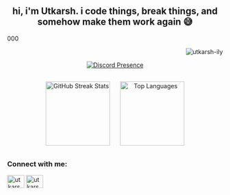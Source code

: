 <h2 align="center">
  hi, i'm Utkarsh. i code things, break things, and somehow make them work again 😅
</h2>000
<p align="right"> <img src="https://komarev.com/ghpvc/?username=utkarsh-ily&label=Profile%20views&color=0e75b6&style=flat" alt="utkarsh-ily" /> </p>
<p align="center">
  <a href="https://discord.com/users/1010775387099365396">
    <img src="https://lanyard.cnrad.dev/api/1010775387099365396?theme=dark&animated=true&hideDiscrim=true&borderRadius=8px" alt="Discord Presence" />
  </a>
</p>
<div align="center" style="margin-top: 20px;">
  <img 
    src="https://github-readme-streak-stats-eight.vercel.app?user=Utkarsh-ily&theme=dark" 
    height="150" 
    alt="GitHub Streak Stats" 
    style="margin: 10px;"
  />
  <img 
    src="https://github-readme-stats.vercel.app/api/top-langs?username=Utkarsh-ily&locale=en&layout=compact&card_width=320&langs_count=7&theme=dark" 
    height="150" 
    alt="Top Languages" 
    style="margin: 10px;"
  />
</div>

<h3 align="left">Connect with me:</h3>
<p align="left">
<a href="https://instagram.com/utkarsh_ily" target="blank"><img align="center" src="https://raw.githubusercontent.com/rahuldkjain/github-profile-readme-generator/master/src/images/icons/Social/instagram.svg" alt="utkarsh_ily" height="30" width="40" /></a>
<a href="https://www.leetcode.com/utkarsh_ily" target="blank"><img align="center" src="https://raw.githubusercontent.com/rahuldkjain/github-profile-readme-generator/master/src/images/icons/Social/leet-code.svg" alt="utkarsh_ily" height="30" width="40" /></a>
</p>
</div>


